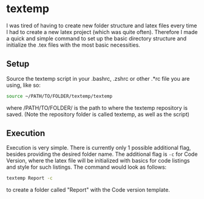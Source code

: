 # textemp

I was tired of having to create new folder structure and latex files every time I had to create a new latex project
(which was quite often). Therefore I made a quick and simple command to set up the basic directory structure
and initialize the .tex files with the most basic necessities.

## Setup

Source the textemp script in your .bashrc, .zshrc or other .*rc file you are using, like so:

```bash
source ~/PATH/TO/FOLDER/textemp/textemp
```

where /PATH/TO/FOLDER/ is the path to where the textemp repository is saved. (Note the repository folder is called textemp,
as well as the script)

## Execution

Execution is very simple. There is currently only 1 possible additional flag, besides providing the desired folder name.
The additional flag is ```-c``` for Code Version, where the latex file will be initialized with basics for code listings
and style for such listings.
The command would look as follows:

```bash
textemp Report -c
```

to create a folder called "Report" with the Code version template.
